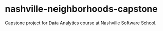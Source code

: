 # nashville-neighborhoods-capstone
Capstone project for Data Analytics course at Nashville Software School.
